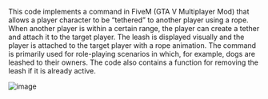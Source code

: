 This code implements a command in FiveM (GTA V Multiplayer Mod) that allows a player character to be “tethered” to another player using a rope. 
When another player is within a certain range, the player can create a tether and attach it to the target player. 
The leash is displayed visually and the player is attached to the target player with a rope animation. 
The command is primarily used for role-playing scenarios in which, for example, dogs are leashed to their owners. 
The code also contains a function for removing the leash if it is already active.

![image](https://github.com/user-attachments/assets/ac9ceb3b-aadf-49d0-95f3-91e27e8c83a6)
